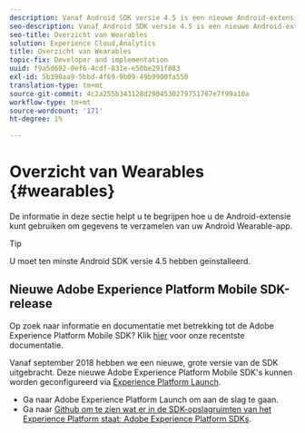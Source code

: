 ```yaml
---
description: Vanaf Android SDK versie 4.5 is een nieuwe Android-extensie toegevoegd waarmee u gegevens kunt verzamelen van uw Android Wearable-app.
seo-description: Vanaf Android SDK versie 4.5 is een nieuwe Android-extensie toegevoegd waarmee u gegevens kunt verzamelen van uw Android Wearable-app.
seo-title: Overzicht van Wearables
solution: Experience Cloud,Analytics
title: Overzicht van Wearables
topic-fix: Developer and implementation
uuid: f9a5d692-0ef6-4cdf-831e-e50be291f083
exl-id: 5b390aa9-5bbd-4f69-9b09-49b9900fa550
translation-type: tm+mt
source-git-commit: 4c2a255b343128d2904530279751767e7f99a10a
workflow-type: tm+mt
source-wordcount: '171'
ht-degree: 1%

---
```


# Overzicht van Wearables {#wearables}

De informatie in deze sectie helpt u te begrijpen hoe u de Android-extensie kunt gebruiken om gegevens te verzamelen van uw Android Wearable-app.

>[!TIP]
>
>U moet ten minste Android SDK versie 4.5 hebben geïnstalleerd.

## Nieuwe Adobe Experience Platform Mobile SDK-release

Op zoek naar informatie en documentatie met betrekking tot de Adobe Experience Platform Mobile SDK? Klik [hier](https://aep-sdks.gitbook.io/docs/) voor onze recentste documentatie.

Vanaf september 2018 hebben we een nieuwe, grote versie van de SDK uitgebracht. Deze nieuwe Adobe Experience Platform Mobile SDK&#39;s kunnen worden geconfigureerd via [Experience Platform Launch](https://www.adobe.com/experience-platform/launch.html).

* Ga naar Adobe Experience Platform Launch om aan de slag te gaan.
* Ga naar [Github om te zien wat er in de SDK-opslagruimten van het Experience Platform staat: Adobe Experience Platform SDKs](https://github.com/Adobe-Marketing-Cloud/acp-sdks).
